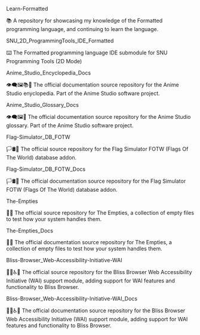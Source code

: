 
Learn-Formatted

📚️ A repository for showcasing my knowledge of the Formatted programming language, and continuing to learn the language. 

SNU_2D_ProgrammingTools_IDE_Formatted

⌨️ The Formatted programming language IDE submodule for SNU Programming Tools (2D Mode)

Anime_Studio_Encyclopedia_Docs

👁️‍🗨️️🖼️📚️📖️ The official documentation source repository for the Anime Studio enyclopedia. Part of the Anime Studio software project. 

Anime_Studio_Glossary_Docs

👁️‍🗨️️🖼️📖️ The official documentation source repository for the Anime Studio glossary. Part of the Anime Studio software project. 

Flag-Simulator_DB_FOTW

🏳️🛢️💾️ The official source repository for the Flag Simulator FOTW (Flags Of The World) database addon.

Flag-Simulator_DB_FOTW_Docs

🏳️🛢️📖️ The official documentation source repository for the Flag Simulator FOTW (Flags Of The World) database addon.

The-Empties

💠️💾️ The official source repository for The Empties, a collection of empty files to test how your system handles them.

The-Empties_Docs

💠️📖️ The official documentation source repository for The Empties, a collection of empty files to test how your system handles them.

Bliss-Browser_Web-Accessibility-Initiative-WAI

🌳️🌐️♿️💾️ The official source repository for the Bliss Browser Web Accessibility Initiative (WAI) support module, adding support for WAI features and functionality to Bliss Browser.

Bliss-Browser_Web-Accessibility-Initiative-WAI_Docs

🌳️🌐️♿️📖️ The official documentation source repository for the Bliss Browser Web Accessibility Initiative (WAI) support module, adding support for WAI features and functionality to Bliss Browser.

